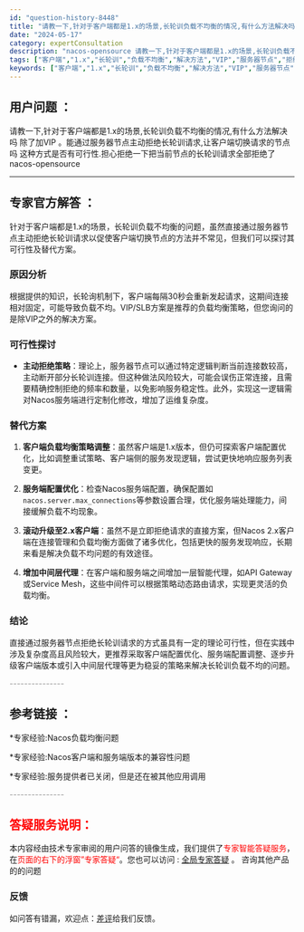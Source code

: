```yaml
---
id: "question-history-8448"
title: "请教一下,针对于客户端都是1.x的场景,长轮训负载不均衡的情况,有什么方法解决吗 除了加VIP 。能通过服务器节点主动拒绝长轮训请求,让客户端切换请求的节点吗 这种方式是否有可行性.担心拒绝一下把当前节点的长轮训请求全部拒绝了 nacos-opensource"
date: "2024-05-17"
category: expertConsultation
description: "nacos-opensource 请教一下,针对于客户端都是1.x的场景,长轮训负载不均衡的情况,有什么方法解决吗 除了加VIP 。能通过服务器节点主动拒绝长轮训请求,让客户端切换请求的节点吗 这种方式是否有可行性.担心拒绝一下把当前节点的长轮训请求全部拒绝了"
tags: ["客户端","1.x","长轮训","负载不均衡","解决方法","VIP","服务器节点","拒绝","长轮训请求","客户端切换","可行性","拒绝请求","当前节点"]
keywords: ["客户端","1.x","长轮训","负载不均衡","解决方法","VIP","服务器节点","拒绝","长轮训请求","客户端切换","可行性","拒绝请求","当前节点"]
---
```


## 用户问题 ： 
 请教一下,针对于客户端都是1.x的场景,长轮训负载不均衡的情况,有什么方法解决吗 除了加VIP 。能通过服务器节点主动拒绝长轮训请求,让客户端切换请求的节点吗 这种方式是否有可行性.担心拒绝一下把当前节点的长轮训请求全部拒绝了 nacos-opensource 

---------------
## 专家官方解答 ：

针对于客户端都是1.x的场景，长轮训负载不均衡的问题，虽然直接通过服务器节点主动拒绝长轮训请求以促使客户端切换节点的方法并不常见，但我们可以探讨其可行性及替代方案。

### 原因分析
根据提供的知识，长轮询机制下，客户端每隔30秒会重新发起请求，这期间连接相对固定，可能导致负载不均。VIP/SLB方案是推荐的负载均衡策略，但您询问的是除VIP之外的解决方案。

### 可行性探讨
- **主动拒绝策略**：理论上，服务器节点可以通过特定逻辑判断当前连接数较高，主动断开部分长轮训连接。但这种做法风险较大，可能会误伤正常连接，且需要精确控制拒绝的频率和数量，以免影响服务稳定性。此外，实现这一逻辑需对Nacos服务端进行定制化修改，增加了运维复杂度。

### 替代方案
1. **客户端负载均衡策略调整**：虽然客户端是1.x版本，但仍可探索客户端配置优化，比如调整重试策略、客户端侧的服务发现逻辑，尝试更快地响应服务列表变更。
   
2. **服务端配置优化**：检查Nacos服务端配置，确保配置如`nacos.server.max_connections`等参数设置合理，优化服务端处理能力，间接缓解负载不均现象。

3. **滚动升级至2.x客户端**：虽然不是立即拒绝请求的直接方案，但Nacos 2.x客户端在连接管理和负载均衡方面做了诸多优化，包括更快的服务发现响应，长期来看是解决负载不均问题的有效途径。

4. **增加中间层代理**：在客户端和服务端之间增加一层智能代理，如API Gateway或Service Mesh，这些中间件可以根据策略动态路由请求，实现更灵活的负载均衡。

### 结论
直接通过服务器节点拒绝长轮训请求的方式虽具有一定的理论可行性，但在实践中涉及复杂度高且风险较大，更推荐采取客户端配置优化、服务端配置调整、逐步升级客户端版本或引入中间层代理等更为稳妥的策略来解决长轮训负载不均的问题。


<font color="#949494">---------------</font> 


## 参考链接 ：

*专家经验:Nacos负载均衡问题 
 
 *专家经验:Nacos客户端和服务端版本的兼容性问题 
 
 *专家经验:服务提供者已关闭，但是还在被其他应用调用 


 <font color="#949494">---------------</font> 
 


## <font color="#FF0000">答疑服务说明：</font> 

本内容经由技术专家审阅的用户问答的镜像生成，我们提供了<font color="#FF0000">专家智能答疑服务</font>，在<font color="#FF0000">页面的右下的浮窗”专家答疑“</font>。您也可以访问 : [全局专家答疑](https://opensource.alibaba.com/chatBot) 。 咨询其他产品的的问题

### 反馈
如问答有错漏，欢迎点：[差评](https://ai.nacos.io/user/feedbackByEnhancerGradePOJOID?enhancerGradePOJOId=13665)给我们反馈。
